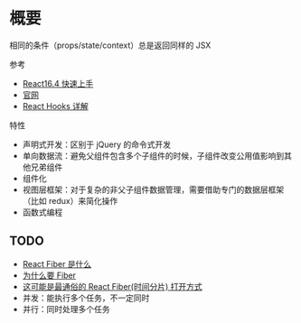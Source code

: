 # 概要

相同的条件（props/state/context）总是返回同样的 JSX

参考

- [React16.4 快速上手](https://www.imooc.com/learn/1023)
- [官网](https://react.dev/)
- [React Hooks 详解](https://juejin.im/post/5dbbdbd5f265da4d4b5fe57d)

特性

- 声明式开发：区别于 jQuery 的命令式开发
- 单向数据流：避免父组件包含多个子组件的时候，子组件改变公用值影响到其他兄弟组件
- 组件化
- 视图层框架：对于复杂的非父子组件数据管理，需要借助专门的数据层框架（比如 redux）来简化操作
- 函数式编程

## TODO

- [React Fiber 是什么](https://zhuanlan.zhihu.com/p/26027085)
- [为什么要 Fiber](https://zhuanlan.zhihu.com/p/493232443)
- [这可能是最通俗的 React Fiber(时间分片) 打开方式](https://juejin.cn/post/6844903975112671239)
- 并发：能执行多个任务，不一定同时
- 并行：同时处理多个任务
